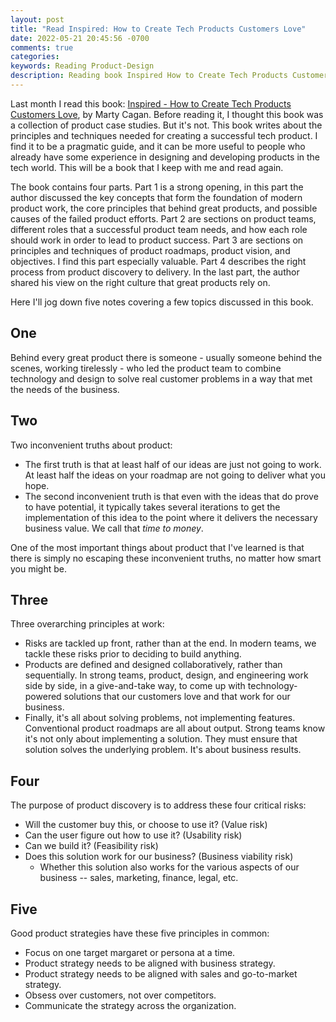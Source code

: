 ```yaml
---
layout: post
title: "Read Inspired: How to Create Tech Products Customers Love"
date: 2022-05-21 20:45:56 -0700
comments: true
categories: 
keywords: Reading Product-Design
description: Reading book Inspired How to Create Tech Products Customers Love by Marty Cagan
---
```

Last month I read this book: [Inspired - How to Create Tech Products Customers Love](https://www.svpg.com/books/inspired-how-to-create-tech-products-customers-love-2nd-edition/), by Marty Cagan. Before reading it, I thought this book was a collection of product case studies. But it's not. This book writes about the principles and techniques needed for creating a successful tech product. I find it to be a pragmatic guide, and it can be more useful to people who already have some experience in designing and developing products in the tech world. This will be a book that I keep with me and read again.

The book contains four parts. Part 1 is a strong opening, in this part the author discussed the key concepts that form the foundation of modern product work, the core principles that behind great products, and possible causes of the failed product efforts. Part 2 are sections on product teams, different roles that a successful product team needs, and how each role should work in order to lead to product success. Part 3 are sections on principles and techniques of product roadmaps, product vision, and objectives. I find this part especially valuable. Part 4 describes the right process from product discovery to delivery. In the last part, the author shared his view on the right culture that great products rely on. 

Here I'll jog down five notes covering a few topics discussed in this book.

## One

Behind every great product there is someone - usually someone behind the scenes, working tirelessly - who led the product team to combine technology and design to solve real customer problems in a way that met the needs of the business.

## Two

Two inconvenient truths about product:

- The first truth is that at least half of our ideas are just not going to work. At least half the ideas on your roadmap are not going to deliver what you hope.
- The second inconvenient truth is that even with the ideas that do prove to have potential, it typically takes several iterations to get the implementation of this idea to the point where it delivers the necessary business value. We call that _time to money_.

One of the most important things about product that I've learned is that there is simply no escaping these inconvenient truths, no matter how smart you might be.

## Three

Three overarching principles at work:

- Risks are tackled up front, rather than at the end. In modern teams, we tackle these risks prior to deciding to build anything.
- Products are defined and designed collaboratively, rather than sequentially. In strong teams, product, design, and engineering work side by side, in a give-and-take way, to come up with technology-powered solutions that our customers love and that work for our business.
- Finally, it's all about solving problems, not implementing features. Conventional product roadmaps are all about output. Strong teams know it's not only about implementing a solution. They must ensure that solution solves the underlying problem. It's about business results.

## Four

The purpose of product discovery is to address these four critical risks:

- Will the customer buy this, or choose to use it? (Value risk)
- Can the user figure out how to use it? (Usability risk)
- Can we build it? (Feasibility risk)
- Does this solution work for our business? (Business viability risk)
  - Whether this solution also works for the various aspects of our business -- sales, marketing, finance, legal, etc.

## Five
Good product strategies have these five principles in common:

- Focus on one target margaret or persona at a time.
- Product strategy needs to be aligned with business strategy.
- Product strategy needs to be aligned with sales and go-to-market strategy.
- Obsess over customers, not over competitors.
- Communicate the strategy across the organization.
